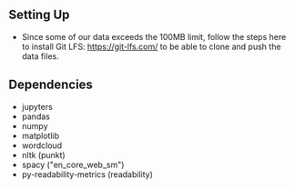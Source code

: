 ## Setting Up

- Since some of our data exceeds the 100MB limit, follow the steps here to install Git LFS: https://git-lfs.com/ to be able to clone and push the data files.

## Dependencies

- jupyters
- pandas
- numpy
- matplotlib
- wordcloud
- nltk (punkt)
- spacy ("en_core_web_sm")
- py-readability-metrics (readability)